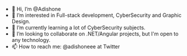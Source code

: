 - 👋 Hi, I’m @Adishone
- 👀 I’m interested in Full-stack development, CyberSecurity and Graphic Design.
- 🌱 I’m currently learning a lot of CyberSecurity subjects.
- 💞️ I’m looking to collaborate on .NET/Angular projects, but I'm open to any technology.
- 📫 How to reach me: @adishoneee at Twitter

<!---
Adishone/Adishone is a ✨ special ✨ repository because its `README.md` (this file) appears on your GitHub profile.
You can click the Preview link to take a look at your changes.
--->
